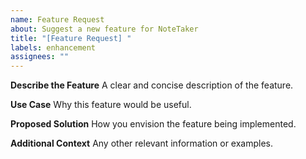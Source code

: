 ```yaml
---
name: Feature Request
about: Suggest a new feature for NoteTaker
title: "[Feature Request] "
labels: enhancement
assignees: ""
---
```


**Describe the Feature**
A clear and concise description of the feature.

**Use Case**
Why this feature would be useful.

**Proposed Solution**
How you envision the feature being implemented.

**Additional Context**
Any other relevant information or examples.
